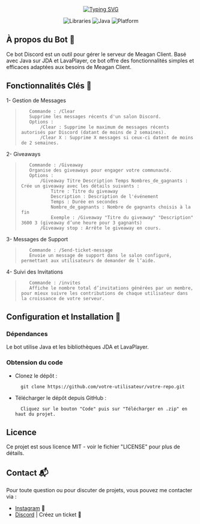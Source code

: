 <p align="center">
    <a href="https://git.io/typing-svg">
        <img src="https://readme-typing-svg.demolab.com?font=Rubik+Medium&size=30&duration=1609&pause=3000&color=9F9F9F&width=140&lines=Narza_ay" alt="Typing SVG" />
    </a>
</p>

<div align="center"> <img src="https://img.shields.io/badge/Built%20with%20-JDA%20&%20LavaPlayer-0078D6?style=for-the-badge" alt="Libraries"> <img src="https://img.shields.io/badge/Language-Java-ED8B00?style=for-the-badge" alt="Java"> <img src="https://img.shields.io/badge/Platform-Discord-7289DA?style=for-the-badge" alt="Platform"> </div>

## À propos du Bot 🤖

Ce bot Discord est un outil pour gérer le serveur de Meagan Client. Basé avec Java sur JDA et LavaPlayer, ce bot offre des fonctionnalités simples et efficaces adaptées aux besoins de Meagan Client.

## Fonctionnalités Clés 💼

1- Gestion de Messages
>        Commande : /Clear
>        Supprime les messages récents d'un salon Discord.
>        Options :
>            /Clear : Supprime le maximum de messages récents autorisés par Discord (datant de moins de 2 semaines).
>            /Clear X : Supprime X messages si ceux-ci datent de moins de 2 semaines.

2- Giveaways
>        Commande : /Giveaway
>        Organise des giveaways pour engager votre communauté.
>        Options :
>            /Giveaway Titre Description Temps Nombres_de_gagnants : Crée un giveaway avec les détails suivants :
>                Titre : Titre du giveaway
>                Description : Description de l'événement
>                Temps : Durée en secondes
>                Nombre_de_gagnants : Nombre de gagnants choisis à la fin
>                Exemple : /Giveaway "Titre du giveaway" "Description" 3600 3 (giveaway d’une heure pour 3 gagnants)
>            /Giveaway stop : Arrête le giveaway en cours.

3- Messages de Support
>        Commande : /Send-ticket-message
>        Envoie un message de support dans le salon configuré, permettant aux utilisateurs de demander de l’aide.

4- Suivi des Invitations
>        Commande : /invites
>        Affiche le nombre total d’invitations générées par un membre, pour mieux suivre les contributions de chaque utilisateur dans la croissance de votre serveur.

## Configuration et Installation 🔧
### Dépendances

Le bot utilise Java et les bibliothèques JDA et LavaPlayer.

### Obtension du code

- Clonez le dépôt :

        git clone https://github.com/votre-utilisateur/votre-repo.git

- Télécharger le dépôt depuis GitHub :

        Cliquez sur le bouton "Code" puis sur "Télécharger en .zip" en haut du projet.

## Licence

Ce projet est sous licence MIT - voir le fichier "LICENSE" pour plus de détails.

## Contact 📬

Pour toute question ou pour discuter de projets, vous pouvez me contacter via :
- [Instagram](https://www.instagram.com/vnt_enzo/) 📸
- [Discord](https://discord.gg/S4NzNqzzym) | Créez un ticket 📨
